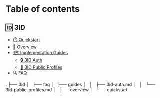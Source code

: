 # Table of contents

## 🆔 3ID

* [⏱️ Quickstart](3id/quickstart/index.md)
* [🔮 Overview](3id/overview/index.md)
* [🗺️ Implementation Guides](3id/guides/index.md)
  * [🔒 3ID Auth](3id/guides/3id-auth.md)
  * [📓 3ID Public Profiles](3id/guides/3id-public-profiles.md)
* [🔍 FAQ](3id/faq/index.md)

<!--
## Use headings to create page groups like this one​

* [First page's title](use-headings-to-create-page-groups-like-this-one/first-pages-title/README.md)
  * [Some child page](use-headings-to-create-page-groups-like-this-one/first-pages-title/some-child-page.md)
  * [Some other child page](use-headings-to-create-page-groups-like-this-one/first-pages-title/some-other-child-page.md)
* [Second page's title](use-headings-to-create-page-groups-like-this-one/second-pages-title/README.md)
  * [Some child page](use-headings-to-create-page-groups-like-this-one/second-pages-title/some-child-page.md)
  * [Some other child page](use-headings-to-create-page-groups-like-this-one/second-pages-title/some-other-child-page.md)

## A second-page group​

* [Yet another page](a-second-page-group/yet-another-page.md)
-->
.
├── 3id
│   ├── faq
│   ├── guides
│   │   ├── 3id-auth.md
│   │   └── 3id-public-profiles.md
│   ├── overview
│   └── quickstart
